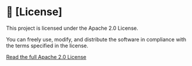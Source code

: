 # 📜 [License]

This project is licensed under the Apache 2.0 License.

You can freely use, modify, and distribute the software in compliance with the terms specified in the license.

[Read the full Apache 2.0 License](https://www.apache.org/licenses/LICENSE-2.0)